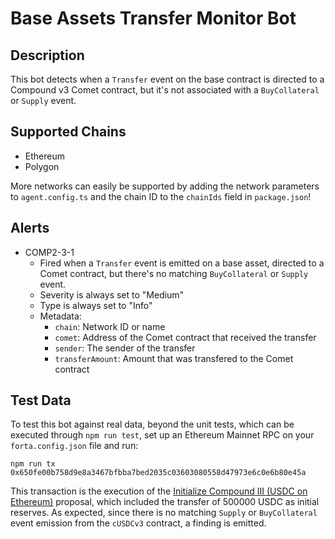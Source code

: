 # Base Assets Transfer Monitor Bot

## Description

This bot detects when a `Transfer` event on the base contract is directed to a
Compound v3 Comet contract, but it's not associated with a `BuyCollateral` or
`Supply` event.

## Supported Chains

- Ethereum
- Polygon

More networks can easily be supported by adding the network parameters to
`agent.config.ts` and the chain ID to the `chainIds` field in `package.json`!

## Alerts

- COMP2-3-1
  - Fired when a `Transfer` event is emitted on a base asset, directed to a
  Comet contract, but there's no matching `BuyCollateral` or `Supply` event.
  - Severity is always set to "Medium"
  - Type is always set to "Info"
  - Metadata:
    - `chain`: Network ID or name
    - `comet`: Address of the Comet contract that received the transfer
    - `sender`: The sender of the transfer
    - `transferAmount`: Amount that was transfered to the Comet contract

## Test Data

To test this bot against real data, beyond the unit tests, which can be
executed through `npm run test`, set up an Ethereum Mainnet RPC on your
`forta.config.json` file and run:

```
npm run tx 0x650fe00b758d9e8a3467bfbba7bed2035c03603080558d47973e6c0e6b80e45a
```

This transaction is the execution of the [Initialize Compound III (USDC on Ethereum)](https://compound.finance/governance/proposals/116)
proposal, which included the transfer of 500000 USDC as initial reserves. As
expected, since there is no matching `Supply` or `BuyCollateral` event
emission from the `cUSDCv3` contract, a finding is emitted.
